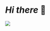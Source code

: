 # _Hi there_ 👋

<picture>
<!--   <source media="(prefers-color-scheme: dark)" srcset="https://readme-typing-svg.demolab.com?font=Alkatra&duration=2000&pause=1000&multiline=true&width=435&height=200&lines=%F0%9F%91%8B+Hi!+yo soy+Danna!;%F0%9F%A7%91%E2%80%8D%F0%9F%92%BB+Supporting+our+customers+%40Github;%F0%9F%93%8C+I'm+based+in+Australia;%F0%9F%A7%A0+I'm+learning+Python+%2B+Ruby;%F0%9F%98%8D+Anime%2Fmanga%2Flight+novel+lover.;%F0%9F%8F%8E%EF%B8%8F+McLaren+F1;%E2%9A%BD%EF%B8%8F+Manchester+United&color=FFFFFF" /> -->
  <img src="https://readme-typing-svg.demolab.com?font=Alkatra&duration=2000&pause=1000&multiline=true&width=435&height=200&lines=%F0%9F%91%8B+Como+estas!+Yo soy+Danna;%F0%9F%A7%91%E2%80%8D%F0%9F%92%BB+Aprendiendo+desde+casa;%F0%9F%93%8C+yo soy+de+colombia;%F0%9F%A7%A0+Estoy+aprendiendo+git;%F0%9F%98%8D+lectora+y+ajedrecista.;%F0%9F%8F%8E%EF%B8%8F+me+facina+los+McLaren+F1;%E2%9A%BD%EF%B8%8F+deporte+fav+es+futbol&color=000000" />
</picture>


